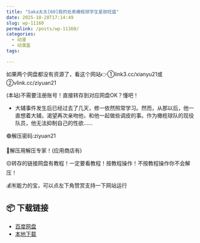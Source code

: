 ```yaml
---
title: "Saka太太[60]我的处男橄榄球学生星欲旺盛"
date: 2025-10-28T17:14:49
slug: wp-11160
permalink: /posts/wp-11160/
categories:
  - 动漫
  - 动漫盖
tags:

---
```


如果两个网盘都没有资源了，看这个网站👉①link3.cc/xianyu21或②vlink.cc/ziyuan21

(本站)不需要注册账号！直接转存到对应网盘OK？懂吧！

*   大辅事件发生后已经过去了几天，修一依然照常学习。然而，从那以后，他一直想着大辅，渴望再次亲吻他，和他一起做些调皮的事。作为橄榄球队的现役队员，他无法抑制自己的性欲……

🟢解压密码:ziyuan21

🔵解压用解压专家！(应用商店有)

🟡转存的链接网盘有教程！一定要看教程！按教程操作！不按教程操作你不会解压！

💰🈶能力的宝，可以点左下角赞赏支持一下网站运行

## 📦 下载链接
- [百度网盘](https://blziyuan21.com/pay-download/11160?key=2d206e0490&down_id=0)
- [本地下载](https://blziyuan21.com/pay-download/11160?key=2d206e0490&down_id=1)

